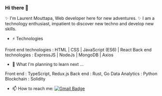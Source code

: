 ### Hi there 👋

✨ I'm Laurent Mouttapa, Web developer here for new adventures. ✨
I am a technology enthusiast, impatient to discover new techno and develop new skills.

- ⚡ Technologies

Front end technologies : HTML | CSS | JavaScript (ES6) | React 
Back end technologies : ExpressJS | NodeJs | MongoDB | Axios

- 🌱 What I'm planning to learn next ...

Front end : TypeScript, Redux.js
Back end : Rust, Go
Data Analytics : Python 
Blockchain :  Solidity
         
- 📫 How to reach me: [![Gmail Badge](https://img.shields.io/badge/Gmail-D14836?style=for-the-badge&logo=gmail&logoColor=white)](mailto:laurent.mouttapa@gmail.com)
